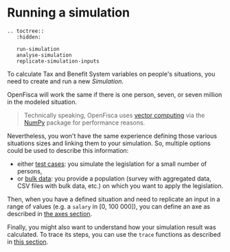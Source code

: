 # <i class="fas fa-chart-pie"></i> Running a simulation

```eval_rst
.. toctree::
   :hidden:

   run-simulation
   analyse-simulation
   replicate-simulation-inputs
```

To calculate Tax and Benefit System variables on people's situations, you need to create and run a new *Simulation*.

OpenFisca will work the same if there is one person, seven, or seven million in the modeled situation. 

> Technically speaking, OpenFisca uses [vector computing](../coding-the-legislation/25_vectorial_computing.md) via the [NumPy](http://www.numpy.org/) package for performance reasons.

Nevertheless, you won't have the same experience defining those various situations sizes and linking them to your simulation. So, multiple options could be used to describe this information:

- either [test cases](./run-simulation.md#test-cases): you simulate the legislation for a small number of persons,
- or [bulk data](./run-simulation.md#data): you provide a population (survey with aggregated data, CSV files with bulk data, etc.) on which you want to apply the legislation.

Then, when you have a defined situation and need to replicate an input in a range of values (e.g. a `salary` in [0, 100 000]), you can define an axe as described in [the axes section](./replicate-simulation-inputs.md).

Finally, you might also want to understand how your simulation result was calculated. To trace its steps, you can use the `trace` functions as described in [this section](./analyse-simulation.md).
